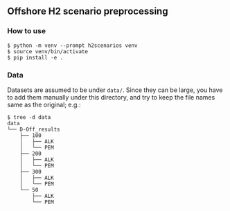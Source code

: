 ## Offshore H2 scenario preprocessing

### How to use

```shell
$ python -m venv --prompt h2scenarios venv
$ source venv/bin/activate
$ pip install -e .
```

### Data

Datasets are assumed to be under `data/`.  Since they can be large,
you have to add them manually under this directory, and try to keep
the file names same as the original; e.g.:

```shell
$ tree -d data
data
└── D-Off_results
    ├── 100
    │   ├── ALK
    │   └── PEM
    ├── 200
    │   ├── ALK
    │   └── PEM
    ├── 300
    │   ├── ALK
    │   └── PEM
    └── 50
        ├── ALK
        └── PEM
```
